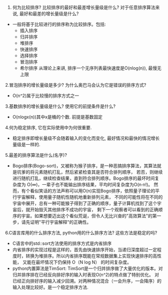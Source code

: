 1. 何为比较排序? 比较排序的最好和最差增长量级是什么? 对于任意排序算法来说, 最好和最差的增长量级是什么?
* 一般将基于比较进行的排序称为比较排序。包括:
    * 插入排序
    * 归并排序
    * 堆排序
    * 快速排序
    * 选择排序
    * 冒泡排序
    * 希尔排序
    从理论上来讲, 排序一个无序列表最快速度是O(nlog(n)), 最慢无上限

2.冒泡排序的增长量级是多少? 为什么奥巴马会认为它是错误的排序方式?
* O(n^2)属于比较慢的排序方式之一

3.基数排序的增长量级是什么? 使用它的前提条件是什么?
* O(nlogx(n))其中x是桶的个数. 前提是基数固定

4.何为稳定排序, 它在实际使用中为何很重要.
* 稳定排序即增长量级不会随着输入的变化而变化, 最好情况和最快的情况增长量级是一样的.

5.最差的排序算法是什么(名字)?
* Bogo排序(Bogo-sort)，又被称为猴子排序，是一种恶搞排序算法，其算法就是坑爹的将元素随机打乱，然后紧紧检查其是否符合排列顺序，
若否，则继续进行随机打乱，继续检查结果，直到符合排列顺序。Bogo排序的最坏时间复杂度为 O(∞)，一辈子也不能输出排序结果，平均时间复杂度为O(n·n!)。
然而，有个看似笑话的方法声称可以用O(n)实现Bogo排序，依照量子理论的平行宇宙解释，使用量子随机性随机地重新排列元素，
不同的可能性将在不同的宇宙中展开，总有一种可能猴子得到了正确的顺序，量子计算机找到了这个宇宙后，就开始毁灭其他排序不成功的宇宙，
剩下一个观察者可以看到的正确顺序的宇宙。如果想要迈出这个看似荒诞，但令人无比兴奋的"高效算法"的第一步，请先证明"平行宇宙解释"的正确性。

6.C语言库用的什么排序方法, python用的什么排序方法? 这些方法是稳定的吗?
* C语言中的std::sort方法使用的排序方式是内省排序
* 内省排序的实现过程是这样的，首先由快速排序开始，当递归深度超过一定程度时，转换为堆排序。所以内省排序既能在常规数据集上实现快速排序的高性能，
又能在最坏情况下仍保持 O（N log N） 的时间复杂度。
* python内置算法是TimSort: TimSort是一个归并排序做了大量优化的版本。对归并排序排在已经反向排好序的输入时表现O(n^2)的特点做了特别优化。
对已经正向排好序的输入减少回溯。对两种情况混合（一会升序，一会降序）的输入处理比较好。是一个稳定排序方法.